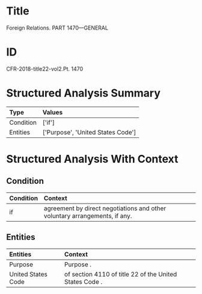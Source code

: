 # Title

 Foreign Relations. PART 1470—GENERAL


# ID

 CFR-2018-title22-vol2.Pt. 1470


# Structured Analysis Summary

| Type      | Values                            |
|:----------|:----------------------------------|
| Condition | ['if']                            |
| Entities  | ['Purpose', 'United States Code'] |


# Structured Analysis With Context

 


## Condition

| Condition   | Context                                                                     |
|:------------|:----------------------------------------------------------------------------|
| if          | agreement by direct negotiations and other voluntary arrangements, if  any. |


## Entities

| Entities           | Context                                                 |
|:-------------------|:--------------------------------------------------------|
| Purpose            | Purpose .                                               |
| United States Code | of section 4110 of title 22 of the United States Code . |


